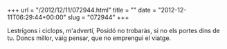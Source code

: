 +++
url = "/2012/12/11/072944.html"
title = ""
date = "2012-12-11T06:29:44+00:00"
slug = "072944"
+++

<p>Lestrígons i ciclops, m'advertí, Posidó no trobaràs, si no els portes dins de tu. Doncs millor, vaig pensar, que no emprengui el viatge.</p>
